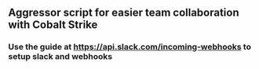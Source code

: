 ## Aggressor script for easier team collaboration with Cobalt Strike

### Use the guide at https://api.slack.com/incoming-webhooks to setup slack and webhooks
